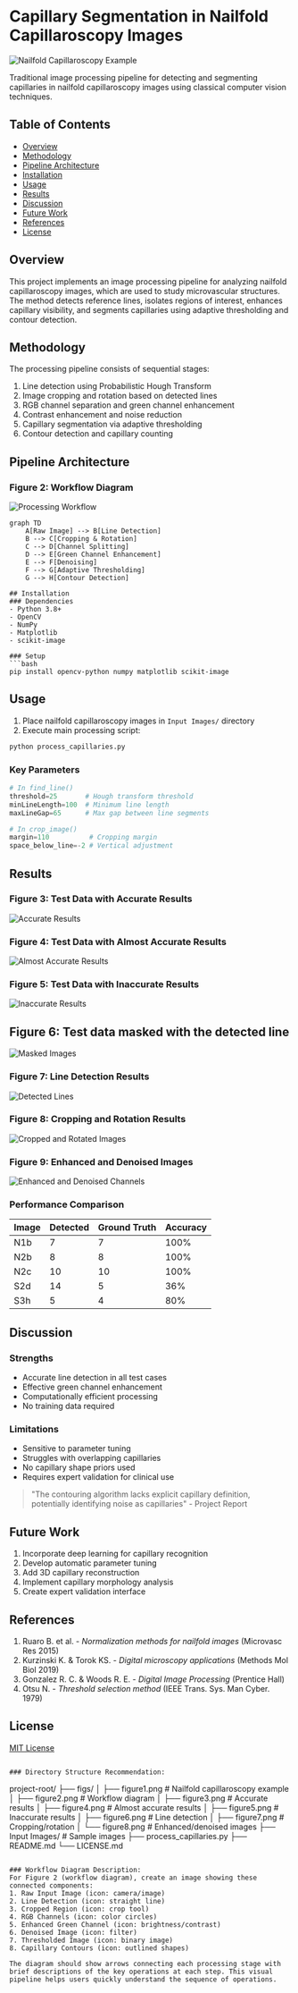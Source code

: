 
# Capillary Segmentation in Nailfold Capillaroscopy Images

![Nailfold Capillaroscopy Example](figs/figure1.png)  <!-- Placeholder for Figure 1 -->

Traditional image processing pipeline for detecting and segmenting capillaries in nailfold capillaroscopy images using classical computer vision techniques.

## Table of Contents
- [Overview](#overview)
- [Methodology](#methodology)
- [Pipeline Architecture](#pipeline-architecture)
- [Installation](#installation)
- [Usage](#usage)
- [Results](#results)
- [Discussion](#discussion)
- [Future Work](#future-work)
- [References](#references)
- [License](#license)

## Overview
This project implements an image processing pipeline for analyzing nailfold capillaroscopy images, which are used to study microvascular structures. The method detects reference lines, isolates regions of interest, enhances capillary visibility, and segments capillaries using adaptive thresholding and contour detection.

## Methodology
The processing pipeline consists of sequential stages:
1. Line detection using Probabilistic Hough Transform
2. Image cropping and rotation based on detected lines
3. RGB channel separation and green channel enhancement
4. Contrast enhancement and noise reduction
5. Capillary segmentation via adaptive thresholding
6. Contour detection and capillary counting

## Pipeline Architecture
### Figure 2: Workflow Diagram
![Processing Workflow](figs/figure2.png)  <!-- Placeholder for Figure 2 -->

```mermaid
graph TD
    A[Raw Image] --> B[Line Detection]
    B --> C[Cropping & Rotation]
    C --> D[Channel Splitting]
    D --> E[Green Channel Enhancement]
    E --> F[Denoising]
    F --> G[Adaptive Thresholding]
    G --> H[Contour Detection]

## Installation
### Dependencies
- Python 3.8+
- OpenCV
- NumPy
- Matplotlib
- scikit-image

### Setup
```bash
pip install opencv-python numpy matplotlib scikit-image
```

## Usage
1. Place nailfold capillaroscopy images in `Input Images/` directory
2. Execute main processing script:
```python
python process_capillaries.py
```

### Key Parameters
```python
# In find_line()
threshold=25       # Hough transform threshold
minLineLength=100  # Minimum line length
maxLineGap=65      # Max gap between line segments

# In crop_image()
margin=110          # Cropping margin
space_below_line=-2 # Vertical adjustment
```

## Results

### Figure 3: Test Data with Accurate Results
![Accurate Results](figs/figure3.png)

### Figure 4: Test Data with Almost Accurate Results
![Almost Accurate Results](figs/figure4.png)

### Figure 5: Test Data with Inaccurate Results
![Inaccurate Results](figs/figure5.png)

## Figure 6: Test data masked with the detected line
![Masked Images](figs/figure6.png)

### Figure 7: Line Detection Results
![Detected Lines](figs/figure7.png)

### Figure 8: Cropping and Rotation Results
![Cropped and Rotated Images](figs/figure8.png)

### Figure 9: Enhanced and Denoised Images
![Enhanced and Denoised Channels](figs/figure9.png)

### Performance Comparison
| Image       | Detected | Ground Truth | Accuracy |
|-------------|----------|--------------|----------|
| N1b         | 7        | 7            | 100%     |
| N2b         | 8        | 8            | 100%     |
| N2c         | 10       | 10           | 100%     |
| S2d         | 14       | 5            | 36%      |
| S3h         | 5        | 4            | 80%      |

## Discussion
### Strengths
- Accurate line detection in all test cases
- Effective green channel enhancement
- Computationally efficient processing
- No training data required

### Limitations
- Sensitive to parameter tuning
- Struggles with overlapping capillaries
- No capillary shape priors used
- Requires expert validation for clinical use

> "The contouring algorithm lacks explicit capillary definition, potentially identifying noise as capillaries" - Project Report

## Future Work
1. Incorporate deep learning for capillary recognition
2. Develop automatic parameter tuning
3. Add 3D capillary reconstruction
4. Implement capillary morphology analysis
5. Create expert validation interface

## References
1. Ruaro B. et al. - *Normalization methods for nailfold images* (Microvasc Res 2015)
2. Kurzinski K. & Torok KS. - *Digital microscopy applications* (Methods Mol Biol 2019)
3. Gonzalez R. C. & Woods R. E. - *Digital Image Processing* (Prentice Hall)
4. Otsu N. - *Threshold selection method* (IEEE Trans. Sys. Man Cyber. 1979)

## License
[MIT License](LICENSE.md)
```

### Directory Structure Recommendation:
```
project-root/
├── figs/
│   ├── figure1.png    # Nailfold capillaroscopy example
│   ├── figure2.png    # Workflow diagram
│   ├── figure3.png    # Accurate results
│   ├── figure4.png    # Almost accurate results
│   ├── figure5.png    # Inaccurate results
│   ├── figure6.png    # Line detection
│   ├── figure7.png    # Cropping/rotation
│   └── figure8.png    # Enhanced/denoised images
├── Input Images/      # Sample images
├── process_capillaries.py
├── README.md
└── LICENSE.md
```

### Workflow Diagram Description:
For Figure 2 (workflow diagram), create an image showing these connected components:
1. Raw Input Image (icon: camera/image)
2. Line Detection (icon: straight line)
3. Cropped Region (icon: crop tool)
4. RGB Channels (icon: color circles)
5. Enhanced Green Channel (icon: brightness/contrast)
6. Denoised Image (icon: filter)
7. Thresholded Image (icon: binary image)
8. Capillary Contours (icon: outlined shapes)

The diagram should show arrows connecting each processing stage with brief descriptions of the key operations at each step. This visual pipeline helps users quickly understand the sequence of operations.